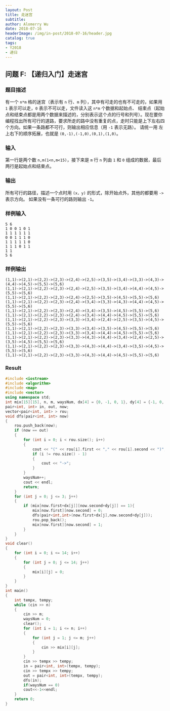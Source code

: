 ```yaml
---
layout: Post
title: 走迷宫
subtitle: 
author: Alomerry Wu
date: 2018-07-16
headerImage: /img/in-post/2018-07-16/header.jpg
catalog: true
tags:
- Y2018
- 递归
---
```


<!-- Description. -->

<!-- more -->

## 问题 F: 【递归入门】走迷宫

### 题目描述

有一个 `n*m` 格的迷宫（表示有 `n` 行、`m` 列），其中有可走的也有不可走的，如果用 `1` 表示可以走，`0` 表示不可以走，文件读入这 `n*m` 个数据和起始点、 结束点（起始点和结束点都是用两个数据来描述的，分别表示这个点的行号和列号）。现在要你编程找出所有可行的道路，要求所走的路中没有重复的点，走时只能是上下左右四个方向。如果一条路都不可行，则输出相应信息（用 `-1` 表示无路）。 
请统一用 左上右下的顺序拓展，也就是 `(0,-1),(-1,0),(0,1),(1,0)`。

### 输入

第一行是两个数 `n,m(1<n,m<15)`，接下来是 `m` 行 `n` 列由 `1` 和 `0` 组成的数据，最后两行是起始点和结束点。

### 输出

所有可行的路径，描述一个点时用 `(x，y)` 的形式，除开始点外，其他的都要用 `->` 表示方向。
如果没有一条可行的路则输出 `-1`。

### 样例输入

```text
5 6
1 0 0 1 0 1
1 1 1 1 1 1
0 0 1 1 1 0
1 1 1 1 1 0
1 1 1 0 1 1
1 1
5 6
```

### 样例输出

```
(1,1)->(2,1)->(2,2)->(2,3)->(2,4)->(2,5)->(3,5)->(3,4)->(3,3)->(4,3)->(4,4)->(4,5)->(5,5)->(5,6)
(1,1)->(2,1)->(2,2)->(2,3)->(2,4)->(2,5)->(3,5)->(3,4)->(4,4)->(4,5)->(5,5)->(5,6)
(1,1)->(2,1)->(2,2)->(2,3)->(2,4)->(2,5)->(3,5)->(4,5)->(5,5)->(5,6)
(1,1)->(2,1)->(2,2)->(2,3)->(2,4)->(3,4)->(3,3)->(4,3)->(4,4)->(4,5)->(5,5)->(5,6)
(1,1)->(2,1)->(2,2)->(2,3)->(2,4)->(3,4)->(3,5)->(4,5)->(5,5)->(5,6)
(1,1)->(2,1)->(2,2)->(2,3)->(2,4)->(3,4)->(4,4)->(4,5)->(5,5)->(5,6)
(1,1)->(2,1)->(2,2)->(2,3)->(3,3)->(3,4)->(2,4)->(2,5)->(3,5)->(4,5)->(5,5)->(5,6)
(1,1)->(2,1)->(2,2)->(2,3)->(3,3)->(3,4)->(3,5)->(4,5)->(5,5)->(5,6)
(1,1)->(2,1)->(2,2)->(2,3)->(3,3)->(3,4)->(4,4)->(4,5)->(5,5)->(5,6)
(1,1)->(2,1)->(2,2)->(2,3)->(3,3)->(4,3)->(4,4)->(3,4)->(2,4)->(2,5)->(3,5)->(4,5)->(5,5)->(5,6)
(1,1)->(2,1)->(2,2)->(2,3)->(3,3)->(4,3)->(4,4)->(3,4)->(3,5)->(4,5)->(5,5)->(5,6)
(1,1)->(2,1)->(2,2)->(2,3)->(3,3)->(4,3)->(4,4)->(4,5)->(5,5)->(5,6)
```

### Result

```cpp
#include <iostream>
#include <algorithm>
#include <map>
#include <vector>
using namespace std;
int mix[15][15], n, m, waysNum, dx[4] = {0, -1, 0, 1}, dy[4] = {-1, 0, 1, 0};
pair<int, int> in, out, now;
vector<pair<int, int> > rou;
void dfs(pair<int, int> now)
{
    rou.push_back(now);
    if (now == out)
    {
        for (int i = 0; i < rou.size(); i++)
        {
            cout << "(" << rou[i].first << "," << rou[i].second << ")";
            if (i != rou.size() - 1)
            {
                cout << "->";
            }
        }
        waysNum++;
        cout << endl;
        return;
    }
    for (int j = 0; j <= 3; j++)
    {
        if (mix[now.first+dx[j]][now.second+dy[j]] == 1){
            mix[now.first][now.second] = 0;
            dfs(pair<int,int>(now.first+dx[j],now.second+dy[j]));
            rou.pop_back();
            mix[now.first][now.second] = 1;
        }
    }
}
void clear()
{
    for (int i = 0; i <= 14; i++)
    {
        for (int j = 0; j <= 14; j++)
        {
            mix[i][j] = 0;
        }
    }
}
int main()
{
    int tempx, tempy;
    while (cin >> n)
    {
        cin >> m;
        waysNum = 0;
        clear();
        for (int i = 1; i <= n; i++)
        {
            for (int j = 1; j <= m; j++)
            {
                cin >> mix[i][j];
            }
        }
        cin >> tempx >> tempy;
        in = pair<int, int>(tempx, tempy);
        cin >> tempx >> tempy;
        out = pair<int, int>(tempx, tempy);
        dfs(in);
        if(waysNum == 0)
        cout<<-1<<endl;
    }
    return 0;
}
```
